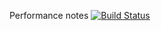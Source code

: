 Performance notes [![Build Status](https://travis-ci.org/makotot/performance-notes.svg?branch=master)](https://travis-ci.org/makotot/performance-notes)


